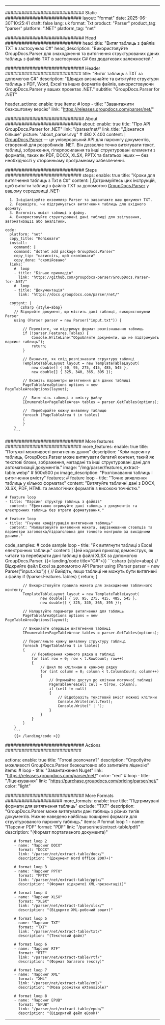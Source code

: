 


---
############################# Static ############################
layout: "format"
date:  2025-06-30T10:25:41
draft: false
lang: uk
format: Txt
product: "Parser"
product_tag: "parser"
platform: ".NET"
platform_tag: "net"

############################# Head ############################
head_title: "Витяг таблиць з файлів TXT в застосунках C#"
head_description: "Використовуйте GroupDocs.Parser для знаходження та витягнення структурованих даних таблиць з файлів TXT в застосунках C# без додаткових залежностей."

############################# Header ############################
title: "Витяг таблиць з TXT за допомогою C#" 
description: "Швидко визначайте та витягуйте структури таблиць з PDF, Word, Excel та інших форматів файлів, використовуючи GroupDocs.Parser у ваших проектах .NET."
subtitle: "GroupDocs.Parser for .NET" 

header_actions:
  enable: true
  items:
    #  loop
    - title: "Завантажити безкоштовну версію"
      link: "https://releases.groupdocs.com/parser/net/"
      
############################# About ############################
about:
    enable: true
    title: "Про API GroupDocs.Parser for .NET"
    link: "/parser/net/"
    link_title: "Дізнатися більше"
    picture: "about_parser.svg" # 480 X 400
    content: |
       [GroupDocs.Parser](/parser/net/) — це універсальний API для парсингу документів, створений для розробників .NET. Він дозволяє точно витягувати текст, таблиці, зображення, гіперпосилання та інші структуровані елементи з форматів, таких як PDF, DOCX, XLSX, PPTX та багатьох інших — без необхідності у сторонньому програмному забезпеченні.

############################# Steps ############################
steps:
    enable: true
    title: "Кроки для витягнення таблиць з Txt в C#"
    content: |
      Дотримуйтесь цих інструкцій, щоб витягти таблиці з файлів TXT за допомогою [GroupDocs.Parser](/parser/net/) у вашому середовищі .NET:
      
      1. Ініціалізуйте екземпляр Parser та завантажте ваш документ TXT.
      2. Перевірте, чи підтримується витягнення таблиць для вхідного формату.
      3. Витягніть вміст таблиці з файлу.
      4. Використовуйте структуровані дані таблиці для звітування, автоматизації або аналітики.
   
    code:
      platform: "net"
      copy_title: "Копіювати"
      install:
        command: |
        command: "dotnet add package GroupDocs.Parser"
        copy_tip: "натисніть, щоб скопіювати"
        copy_done: "скопійовано"
      links:
        #  loop
        - title: "Більше прикладів"
          link: "https://github.com/groupdocs-parser/GroupDocs.Parser-for-.NET/"
        #  loop
        - title: "Документація"
          link: "https://docs.groupdocs.com/parser/net/"
          
      content: |
        ```csharp {style=abap}
        // Відкрийте документ, що містить дані таблиці, використовуючи Parser
        using (Parser parser = new Parser("input.txt")) {

            // Перевірте, чи підтримує формат розпізнавання таблиць
            if (!parser.Features.Tables) {
                Console.WriteLine("Обробляйте документи, що не підтримують парсинг таблиць");
                return;
            }

            // Визначте, як слід розпізнавати структуру таблиці
            TemplateTableLayout layout = new TemplateTableLayout(
                new double[] { 50, 95, 275, 415, 485, 545 },
                new double[] { 325, 340, 365, 395 });

            // Вкажіть параметри витягнення для даних таблиці
            PageTableAreaOptions options = new PageTableAreaOptions(layout);

            //  Витягніть таблиці з вмісту файлу
            IEnumerable<PageTableArea> tables = parser.GetTables(options);

            //  Перебирайте кожну виявлену таблицю
            foreach (PageTableArea t in tables)
            {
            }
        }
        ```  

############################# More features ############################
more_features:
  enable: true
  title: "Потужні можливості витягнення даних"
  description: "Крім парсингу таблиць, GroupDocs.Parser може витягувати багатий контент, такий як текстові блоки, зображення, метадані та інші структуровані дані для автоматизації документів."
  image: "/img/parser/features_extract-table.webp" # 500x500 px
  image_description: "Розпізнавання таблиць і витягнення вмісту"
  features:
    # feature loop
    - title: "Точне виявлення таблиць у кількох форматах"
      content: "Витягуйте табличні дані з DOCX, XLSX, PDF, HTML та аналогічних форматів з високою точністю."

    # feature loop
    - title: "Парсинг структур таблиць з файлів"
      content: "Ефективно отримуйте дані таблиць з документів та електронних таблиць без втрати форматування."

    # feature loop
    - title: "Гнучка конфігурація витягнення таблиць"
      content: "Налаштовуйте виявлення макета, вирівнювання стовпців та параметри заголовка/підзаголовка для точного контролю за вихідними даними."
      
  code_samples:
    # code sample loop
    - title: "Як витягнути таблиці з Excel електронних таблиць"
      content: |
        Цей кодовий приклад демонструє, як читати та перебирати дані таблиці в файлі XLSX за допомогою GroupDocs.Parser.
        {{< landing/code title="C#">}}
        ```csharp {style=abap}
        //  Відкрийте файл Excel за допомогою API Parser
        using (Parser parser = new Parser("input.xlsx"))
        {
            // Вийдіть, якщо таблиці не можуть бути витягнені з файлу
            if (!parser.Features.Tables)
            {
                return;
            }

            // Використовуйте правила макета для знаходження табличного контенту
            TemplateTableLayout layout = new TemplateTableLayout(
                    new double[] { 50, 95, 275, 415, 485, 545 },
                    new double[] { 325, 340, 365, 395 });

            // Налаштуйте параметри витягнення для таблиць
            PageTableAreaOptions options = new PageTableAreaOptions(layout);

            // Виконайте операцію витягнення таблиці
            IEnumerable<PageTableArea> tables = parser.GetTables(options);

            // Перегляньте кожну виявлену структуру таблиці
            foreach (PageTableArea t in tables)
            {
                // Перебирання кожного рядка в таблиці
                for (int row = 0; row < t.RowCount; row++)
                {
                    // Цикл по клітинам в кожному рядку
                    for (int column = 0; column < t.ColumnCount; column++)
                    {
                        // Отримайте доступ до клітини поточної таблиці
                        PageTableAreaCell cell = t[row, column];
                        if (cell != null)
                        {
                            // Відобразіть текстовий вміст кожної клітини
                            Console.Write(cell.Text);
                            Console.Write(" | ");
                        }
                    }
                }
            }
        }
        ```
        {{< /landing/code >}}


############################# Actions ############################

actions:
  enable: true
  title: "Готові розпочати?"
  description: "Спробуйте можливості GroupDocs.Parser безкоштовно або запитайте ліцензію"
  items:
    #  loop
    - title: "Завантаження Nuget"
      link: "https://releases.groupdocs.com/parser/net/"
      color: "red"
        #  loop
    - title: "Ліцензування"
      link: "https://purchase.groupdocs.com/pricing/parser/net/"
      color: "light"


############################# More Formats #####################
more_formats:
    enable: true
    title: "Підтримувані формати для витягнення таблиць"
    exclude: "TXT"
    description: "GroupDocs.Parser може витягувати дані таблиць з різних типів документів. Нижче наведено найбільш поширені формати для структурованого парсингу таблиць."
    items: 
        # format loop 1
        - name: "Парсинг PDF"
          format: "PDF"
          link: "/parser/net/extract-table/pdf/"
          description: "(Формат портативного документа)"
          
        # format loop 2
        - name: "Парсинг DOCX"
          format: "DOCX"
          link: "/parser/net/extract-table/docx/"
          description: "(Документ Word Office 2007+)"
          
        # format loop 3
        - name: "Парсинг PPTX"
          format: "PPTX"
          link: "/parser/net/extract-table/pptx/"
          description: "(Формат відкритої XML-презентації)"
          
        # format loop 4
        - name: "Парсинг XLSX"
          format: "XLSX"
          link: "/parser/net/extract-table/xlsx/"
          description: "(Відкрите XML-робочий зошит)"
          
        # format loop 5
        - name: "Парсинг TXT"
          format: "TXT"
          link: "/parser/net/extract-table/txt/"
          description: "(Текстовий файл)"
          
        # format loop 6
        - name: "Парсинг RTF"
          format: "RTF"
          link: "/parser/net/extract-table/rtf/"
          description: "(Формат багатого тексту)"
          
        # format loop 7
        - name: "Парсинг XML"
          format: "XML"
          link: "/parser/net/extract-table/xml/"
          description: "(Мова розмітки eXtensible)"
          
        # format loop 8
        - name: "Парсинг EPUB"
          format: "EPUB"
          link: "/parser/net/extract-table/epub/"
          description: "(Відкритий файл eBook)"
         
          

---